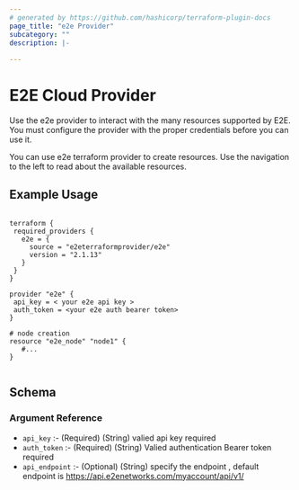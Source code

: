 ```yaml
---
# generated by https://github.com/hashicorp/terraform-plugin-docs
page_title: "e2e Provider"
subcategory: ""
description: |-
  
---
```


# E2E Cloud Provider
 Use the e2e  provider to interact with the many resources supported by E2E. You must configure the provider with the proper credentials before you can use it.

You can use e2e terraform provider to create resources.
Use the navigation to the left to read about the available resources.

## Example Usage
```hcl

terraform {
 required_providers {
   e2e = {
     source = "e2eterraformprovider/e2e"
     version = "2.1.13"
   }
 }
}

provider "e2e" {
 api_key = < your e2e api key >
 auth_token = <your e2e auth bearer token>
}

# node creation
resource "e2e_node" "node1" {
   #...
}


```


<!-- schema generated by tfplugindocs -->
## Schema

### Argument Reference

- `api_key` :- (Required) (String) valied api key required
- `auth_token` :- (Required) (String) Valied authentication Bearer token required
- `api_endpoint` :- (Optional) (String) specify the endpoint , default endpoint is https://api.e2enetworks.com/myaccount/api/v1/


